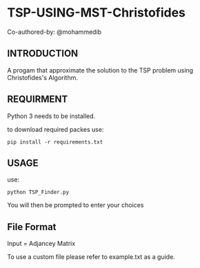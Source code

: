 # TSP-USING-MST-Christofides 

Co-authored-by: @mohammedib

INTRODUCTION
------------

A progam that approximate the solution to the TSP problem using Christofides's Algorithm. 

REQUIRMENT
-----------
Python 3 needs to be installed.

to download required packes use:
```
pip install -r requirements.txt 
``` 

USAGE
----------------
use:
```
python TSP_Finder.py 
``` 

You will then be prompted to enter your choices

File Format
-------------------
Input = Adjancey Matrix

To use a custom file please refer to example.txt as a guide.
